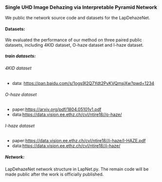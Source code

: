 ### Single UHD Image Dehazing via Interpretable Pyramid Network

We public the network source code and datasets for the LapDehazeNet.

#### Datasets:

We evaluated the performance of our method on three paired public datasets, including 4KID dataset, O-haze dataset and I-haze dataset.

##### train datasets:

###### 4KID dataset

- data: https://pan.baidu.com/s/1ogs9l2Q7Ydt2PvKVQmsjXw?pwd=1234

###### O-haze dataset

- paper:https://arxiv.org/pdf/1804.05101v1.pdf
- data:https://data.vision.ee.ethz.ch/cvl/ntire18//o-haze/

###### I-haze dataset

- paper:https://data.vision.ee.ethz.ch/cvl/ntire18//i-haze/I-HAZE.pdf
- data:https://data.vision.ee.ethz.ch/cvl/ntire18//i-haze/

##### Network:

LapDehazeNet network structure in LapNet.py. The remain code will be made public after the work is officially published.

